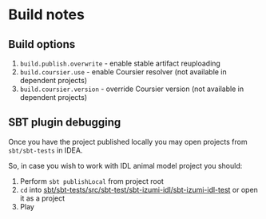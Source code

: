 Build notes
===========

Build options
-------------

1. `build.publish.overwrite` - enable stable artifact reuploading
2. `build.coursier.use` - enable Coursier resolver (not available in dependent projects)
3. `build.coursier.version` - override Coursier version (not available in dependent projects)

SBT plugin debugging
--------------------

Once you have the project published locally you may open projects from `sbt/sbt-tests` in IDEA.

So, in case you wish to work with IDL animal model project you should:

1. Perform `sbt publishLocal` from project root
2. `cd` into [sbt/sbt-tests/src/sbt-test/sbt-izumi-idl/sbt-izumi-idl-test](sbt/sbt-tests/src/sbt-test/sbt-izumi-idl/sbt-izumi-idl-test) or open it as a project
3. Play 
